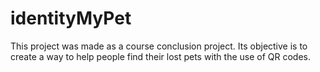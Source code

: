 # identityMyPet
This project was made as a course conclusion project. Its objective is to create a way to help people find their lost pets with the use of QR codes.
